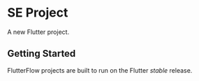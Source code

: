 # SE Project

A new Flutter project.

## Getting Started

FlutterFlow projects are built to run on the Flutter _stable_ release.
